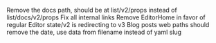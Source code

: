 Remove the docs path, should be at list/v2/props instead of list/docs/v2/props
Fix all internal links
Remove EditorHome in favor of regular Editor
state/v2 is redirecting to v3
Blog posts web paths should remove the date, use data from filename instead of yaml slug